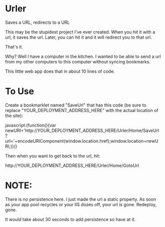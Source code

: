 # Urler
Saves a URL, redirects to a URL

This may be the stupidest project I've ever created.  When you hit it with a url, it saves the url.  Later, you can hit it and it will redirect you to that url.

That's it.

Why?  Well I have a computer in the kitchen.  I wanted to be able to send a url from my other computers to this computer without syncing bookmarks.

This little web app does that in about 10 lines of code.

# To Use

Create a bookmarklet named "SaveUrl" that has this code (be sure to replace "YOUR_DEPLOYMENT_ADDRESS_HERE" with the actual location of the site):

javascript:(function(){var newURI='http://YOUR_DEPLOYMENT_ADDRESS_HERE/Urler/Home/SaveUrl?url='+encodeURIComponent(window.location.href);window.location=newURI;})()

Then when you want to get back to the url, hit:

http://YOUR_DEPLOYMENT_ADDRESS_HERE/Urler/Home/GotoUrl

# NOTE:

There is no persistence here.  I just made the url a static property.  As soon as your app pool recycles or your IIS dozes off, your url is gone.  Redeploy, gone.

It would take about 30 seconds to add persistence so have at it.
